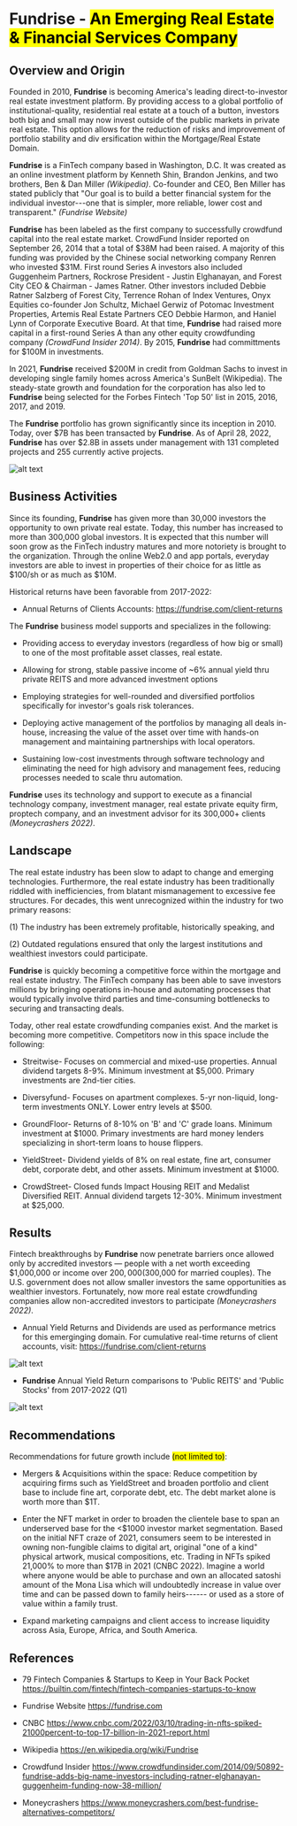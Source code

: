 #  **Fundrise** - <mark> An Emerging Real Estate & Financial Services Company </mark>


## Overview and Origin

Founded in 2010, **Fundrise** is becoming America's leading direct-to-investor real estate investment platform. By providing access to a global portfolio of institutional-quality, residential real estate at a touch of a button, investors both big and small may now invest outside of the public markets in private real estate. This option allows for the reduction of risks and improvement of portfolio stability and div ersification within the Mortgage/Real Estate Domain. 


**Fundrise** is a FinTech company based in Washington, D.C. It was created as an online investment platform by Kenneth Shin, Brandon Jenkins, and two brothers, Ben & Dan Miller *(Wikipedia)*. Co-founder and CEO, Ben Miller has stated publicly that "Our goal is to build a better financial system for the individual investor---one that is simpler, more reliable, lower cost and transparent." *(Fundrise Website)*


**Fundrise** has been labeled as the first company to successfully crowdfund capital into the real estate market. CrowdFund Insider reported on September 26, 2014 that a total of $38M had been raised. A majority of this funding was provided by the Chinese social networking company Renren who invested $31M.  First round Series A investors also included Guggenheim Partners, Rockrose President - Justin Elghanayan, and Forest City CEO & Chairman - James Ratner. Other investors included Debbie Ratner Salzberg of Forest City, Terrence Rohan of Index Ventures, Onyx Equities co-founder Jon Schultz, Michael Gerwiz of Potomac Investment Properties, Artemis Real Estate Partners CEO Debbie Harmon, and Haniel Lynn of Corporate Executive Board. At that time, **Fundrise** had raised more capital in a first-round Series A than any other equity crowdfunding company *(CrowdFund Insider 2014)*. By 2015, **Fundrise** had committments for $100M in investments.


In 2021, **Fundrise** received $200M in credit from Goldman Sachs to invest in developing single family homes across America's SunBelt (Wikipedia). The steady-state growth and foundation for the corporation has also led to **Fundrise** being selected for the Forbes Fintech 'Top 50' list in 2015, 2016, 2017, and 2019.


The **Fundrise** portfolio has grown significantly since its inception in 2010. Today, over $7B has been transacted by **Fundrise**.  As of April 28, 2022, **Fundrise** has over $2.8B in assets under management with 131 completed projects and 255 currently active projects.  

![alt text](Fundrise_Portfolio.png)


## Business Activities

Since its founding, **Fundrise** has given more than 30,000 investors the opportunity to own private real estate. Today, this number has increased to more than 300,000 global investors. It is expected that this number will soon grow as the FinTech industry matures and more notoriety is brought to the organization.  Through the online Web2.0 and app portals, everyday investors are able to invest in properties of their choice for as little as $100/sh or as much as $10M.  

Historical returns have been favorable from 2017-2022: 
* Annual Returns of Clients Accounts: https://fundrise.com/client-returns

The **Fundrise** business model supports and specializes in the following: 
* Providing access to everyday investors (regardless of how big or small) to one of the most profitable asset classes, real estate.

* Allowing for strong, stable passive income of ~6% annual yield thru private REITS and more advanced investment options

* Employing strategies for well-rounded and diversified portfolios specifically for investor's goals risk tolerances.

* Deploying active management of the portfolios by managing all deals in-house, increasing the value of the asset over time with hands-on management and maintaining partnerships with local operators.

* Sustaining low-cost investments through software technology and eliminating the need for high advisory and management fees, reducing processes needed to scale thru automation.  


**Fundrise** uses its technology and support to execute as a financial technology company, investment manager, real estate private equity firm, proptech company, and an investment advisor for its 300,000+ clients *(Moneycrashers 2022)*.

## Landscape

The real estate industry has been slow to adapt to change and emerging technologies.  Furthermore, the real estate industry has been traditionally riddled with inefficiencies, from blatant mismanagement to excessive fee structures. For decades, this went unrecognized within the industry for two primary reasons: 

(1) The industry has been extremely profitable, historically speaking, and 

(2) Outdated regulations ensured that only the largest institutions and wealthiest investors could participate.


**Fundrise** is quickly becoming a competitive force within the mortgage and real estate industry.  The FinTech company has been able to save investors millions by bringing operations in-house and automating processes that would typically involve third parties and time-consuming bottlenecks to securing and transacting deals.  


Today, other real estate crowdfunding companies exist. And the market is becoming more competitive.  Competitors now in this space include the following:

*  Streitwise- Focuses on commercial and mixed-use properties. Annual dividend targets 8-9%. Minimum investment at $5,000. Primary investments are 2nd-tier cities.

* Diversyfund- Focuses on apartment complexes. 5-yr non-liquid, long-term investments ONLY. Lower entry levels at $500.

* GroundFloor- Returns of 8-10% on 'B' and 'C' grade loans. Minimum investment at $1000. Primary investments are hard money lenders specializing in short-term loans to house flippers. 

* YieldStreet- Dividend yields of 8% on real estate, fine art, consumer debt, corporate debt, and other assets. Minimum investment at $1000. 

* CrowdStreet- Closed funds Impact Housing REIT and Medalist Diversified REIT. Annual dividend targets 12-30%. Minimum investment at $25,000. 

## Results

Fintech breakthroughs by **Fundrise** now penetrate barriers once allowed only by accredited investors — people with a net worth exceeding $1,000,000 or income over $200,000 ($300,000 for married couples). The U.S. government does not allow smaller investors the same opportunities as wealthier investors. Fortunately, now more real estate crowdfunding companies allow non-accredited investors to participate *(Moneycrashers 2022)*.

* Annual Yield Returns and Dividends are used as performance metrics for this emerginging domain.  For cumulative real-time returns of client accounts, visit: https://fundrise.com/client-returns

![alt text](Fundrise_RealTime.png)

* **Fundrise** Annual Yield Return comparisons to 'Public REITS' and 'Public Stocks' from 2017-2022 (Q1)

![alt text](Fundrise_Annual_Returns.png)



## Recommendations

Recommendations for future growth include <mark>(not limited to)</mark>:
* Mergers & Acquisitions within the space: Reduce competition by acquiring firms such as YieldStreet and broaden portfolio and client base to include fine art, corporate debt, etc. The debt market alone is worth more than $1T.

* Enter the NFT market in order to broaden the clientele base to span an underserved base for the <$1000 investor market segmentation.  Based on the initial NFT craze of 2021, consumers seem to be interested in owning non-fungible claims to digital art, original "one of a kind" physical artwork, musical compositions, etc.  Trading in NFTs spiked 21,000% to more than $17B in 2021 (CNBC 2022). Imagine a world where anyone would be able to purchase and own an allocated satoshi amount of the Mona Lisa which will undoubtedly increase in value over time and can be passed down to family heirs------ or used as a store of value within a family trust.

* Expand marketing campaigns and client access to increase liquidity across Asia, Europe, Africa, and South America. 


## References

* 79 Fintech Companies & Startups to Keep in Your Back Pocket  https://builtin.com/fintech/fintech-companies-startups-to-know
* Fundrise Website                                                     https://fundrise.com
* CNBC https://www.cnbc.com/2022/03/10/trading-in-nfts-spiked-21000percent-to-top-17-billion-in-2021-report.html

* Wikipedia                                                            https://en.wikipedia.org/wiki/Fundrise
* Crowdfund Insider                                                    https://www.crowdfundinsider.com/2014/09/50892-fundrise-adds-big-name-investors-including-ratner-elghanayan-guggenheim-funding-now-38-million/
* Moneycrashers          https://www.moneycrashers.com/best-fundrise-alternatives-competitors/
